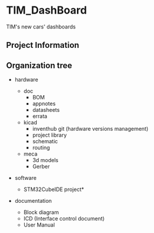 # TIM_DashBoard
TIM's new cars' dashboards

## Project Information

## Organization tree
 
 - hardware 
    - doc
        - BOM
        - appnotes
        - datasheets
        - errata
    - kicad
        - inventhub git (hardware versions management) 
        - project library
        - schematic
        - routing
    - meca
        - 3d models
        - Gerber
- software
    - STM32CubeIDE project*  
 
- documentation
    - Block diagram
    - ICD (Interface control document)
    - User Manual

##  
